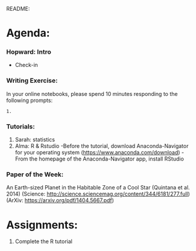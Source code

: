 README:
# Agenda:

### Hopward: Intro
- Check-in

### Writing Exercise: 
In your online notebooks, please spend 10 minutes responding to the following prompts:

    1. 
    
### Tutorials:
1. Sarah: statistics
2. Alma: R & Rstudio 
    -Before the tutorial, download Anaconda-Navigator for your operating system (https://www.anaconda.com/download)
    -From the homepage of the Anaconda-Navigator app, install RStudio

### Paper of the Week:
An Earth-sized Planet in the Habitable Zone of a Cool Star (Quintana et al. 2014)
(Science: http://science.sciencemag.org/content/344/6181/277.full)
(ArXiv: https://arxiv.org/pdf/1404.5667.pdf)

# Assignments:

1. Complete the R tutorial
